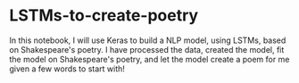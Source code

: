# LSTMs-to-create-poetry

In this notebook, I will use Keras to build a NLP model, using LSTMs, based on Shakespeare's poetry. I have processed the data, created the model, fit the model on Shakespeare's poetry, and let the model create a poem for me given a few words to start with!
